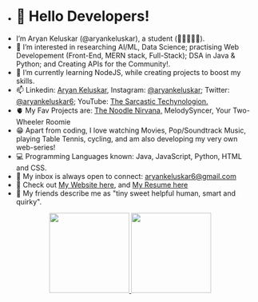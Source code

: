 - <h1>👋 Hello Developers! </h1> 
- I’m Aryan Keluskar (@aryankeluskar), a student (📍🇮🇳🇺🇸).
- 👀 I’m interested in researching AI/ML, Data Science; practising Web Developement (Front-End, MERN stack, Full-Stack); DSA in Java & Python; and Creating APIs for the Community!.
- 🌱 I’m currently learning NodeJS, while creating projects to boost my skills.
- 📫 Linkedin: <a href="https://www.linkedin.com/in/aryankeluskar/">Aryan Keluskar</a>, Instagram: <a href="https://www.instagram.com/aryankeluskar/">@aryankeluskar</a>; Twitter: <a href="https://twitter.com/aryankeluskar6">@aryankeluskar6</a>; YouTube: <a href="https://www.youtube.com/channel/UCz-EQVc6DcbiIJxaeiVFBvQ">The Sarcastic Techynologion.</a>
- 🫀 My Fav Projects are:  <a href="https://aryankeluskar.github.io/The-Noodle-Nirvana">The Noodle Nirvana,</a> MelodySyncer, Your Two-Wheeler Roomie
- 😁 Apart from coding, I love watching Movies, Pop/Soundtrack Music, playing Table Tennis, cycling, and am also developing my very own web-series!
- 💻 Programming Languages known: Java, JavaScript, Python, HTML and CSS.
- 📧 My inbox is always open to connect: <a href="mailto:aryankeluskar6@gmail.com">aryankeluskar6@gmail.com</a>
- 📝 Check out  <a href="https://aryankeluskar.github.io">My Website here</a>, and <a href="https://drive.google.com/file/d/17IsDOkYm8lB3PavvkeleOxRMZ-cDJVVj/view?usp=sharing" target="__blank__">My Resume here</a>
- 🌻 My friends describe me as "tiny sweet helpful human, smart and quirky".


<p align="center">
<a href="https://github.com/aryankeluskar">
  <img height="160em" src="https://github-readme-stats-eight-theta.vercel.app/api?username=aryankeluskar&show_icons=true&theme=chartreuse-dark&include_all_commits=true&count_private=true"/>
  <img height="160em" src="https://github-readme-stats-eight-theta.vercel.app/api/top-langs/?username=aryankeluskar&layout=compact&langs_count=8&theme=chartreuse-dark"/>
</a>
</p>
